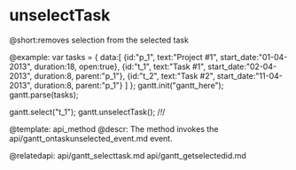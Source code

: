 unselectTask
=============
@short:removes selection from the selected task
	
@example:
var tasks = {
  data:[
     {id:"p_1", text:"Project #1", start_date:"01-04-2013", duration:18, 
     open:true},
     {id:"t_1", text:"Task #1", start_date:"02-04-2013", duration:8,
     parent:"p_1"},
     {id:"t_2", text:"Task #2", start_date:"11-04-2013", duration:8,
     parent:"p_1"}
   ]
};
gantt.init("gantt_here");
gantt.parse(tasks);

gantt.select("t_1"); 
gantt.unselectTask(); /*!*/

@template:	api_method
@descr:
The method invokes the api/gantt_ontaskunselected_event.md event.

@relatedapi:
	 api/gantt_selecttask.md
      api/gantt_getselectedid.md